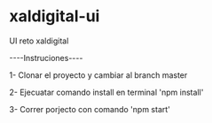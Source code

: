 # xaldigital-ui
UI reto xaldigital

----Instruciones----

1- Clonar el proyecto y cambiar al branch master

2- Ejecuatar comando install en terminal 'npm install'

3- Correr porjecto con comando 'npm start'
